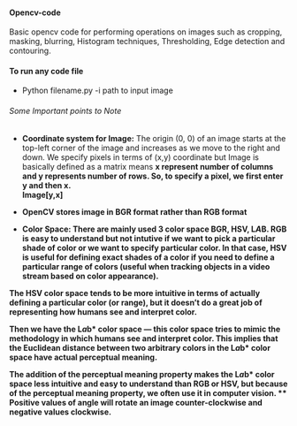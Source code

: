 #### Opencv-code

Basic opencv code for performing operations on images such as cropping, masking, blurring, Histogram techniques, Thresholding, Edge detection and contouring.
#### To run any code file
* Python filename.py -i path to input image

###### Some Important points to Note

* <b>Coordinate system for Image:</b> The origin (0, 0) of an image starts at the top-left corner of the image and increases as we move to the right and down. We specify pixels in terms of (x,y) coordinate but Image is basically defined as a matrix means <b>x represent number of columns and <b> y represents number of rows</b>. So, to specify a pixel, we first enter y and then x. 
  <br> Image[y,x]</br>
* OpenCV stores image in <b>BGR format rather than RGB format</b>

* <b>Color Space:</b> There are mainly used 3 color space BGR, HSV, L*A*B. RGB is easy to understand but not intutive if we want to pick a particular shade of color or we want to specify particular color. In that case, <b>HSV is useful for defining exact shades of a color if you need to define a particular range of colors (useful when tracking objects in a video stream based on color appearance).</b>

The HSV color space tends to be more intuitive in terms of actually defining a particular color (or range), but it doesn’t do a great job of representing how humans see and interpret color.

<b>Then we have the L*a*b* color space — this color space tries to mimic the methodology in which humans see and interpret color. This implies that the Euclidean distance between two arbitrary colors in the L*a*b* color space have actual perceptual meaning.</b>

The addition of the perceptual meaning property makes the L*a*b* color space less intuitive and easy to understand than RGB or HSV, but because of the perceptual meaning property, we often use it in computer vision.
** Positive values of angle will rotate an image counter-clockwise and negative values clockwise.

